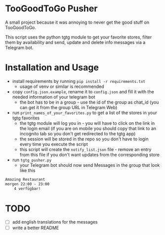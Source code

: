 # TooGoodToGo Pusher

A small project because it was annoying to never get the good stuff on TooGoodToGo.

This script uses the python tgtg module to get your favorite stores, filter them by availability and send, update and delete info messages via a Telegram bot.

# Installation and Usage

- install requirements by running `pip install -r requirements.txt`
  - usage of venv or similar is recommended
- copy `config.json.example`, rename it to `config.json` and fill it with the needed information of your telegram bot
  - the bot has to be in a group - use the id of the group as chat_id (you can get it from the group URL in Telegram Web)
- run `print_names_of_your_favorites.py` to get a list of the stores in your tgtg favorites
  - the tgtg module will log you in - you will have to click on the link in the login email (if you are on mobile you should copy that link to an incognito tab so you don't get redirected to the tgtg app)
  - the session will be stored in the repo so you don't have to login every time you execute the script
  - this script will create the `notify_list.json` file - remove an entry from this file if you don't want updates from the corresponding store
- run `tgtg_pusher.py`
  - your Telegram bot should now send Messages in the group that look like this
```txt
Amazing Restaurant
morgen 22:00 - 23:00
    4 verfügbar!
```

# TODO

- [ ] add english translations for the messages
- [ ] write a better README
